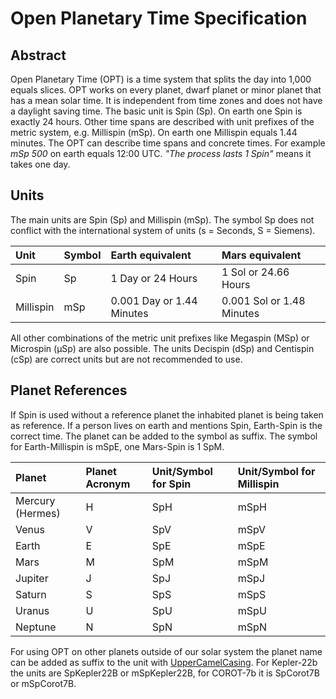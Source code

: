 # Open Planetary Time Specification

## Abstract

Open Planetary Time (OPT) is a time system that splits the day into 1,000 equals slices. OPT works on every planet, dwarf planet or minor planet that has a mean solar time.
It is independent from time zones and does not have a daylight saving time.
The basic unit is Spin (Sp). On earth one Spin is exactly 24 hours. Other time spans are described with unit prefixes of the metric system, e.g. Millispin (mSp). On earth one Millispin equals 1.44 minutes.
The OPT can describe time spans and concrete times. For example _mSp 500_ on earth equals 12:00 UTC. _"The process lasts 1 Spin"_ means it takes one day.

## Units

The main units are Spin (Sp) and Millispin (mSp). The symbol Sp does not conflict with the international system of units (s = Seconds, S = Siemens).

| Unit  | Symbol | Earth equivalent | Mars equivalent |
|:---|:---|:---|:---|
| Spin | Sp | 1 Day or 24 Hours | 1 Sol or 24.66 Hours |
| Millispin | mSp | 0.001 Day or 1.44 Minutes | 0.001 Sol or 1.48 Minutes |

All other combinations of the metric unit prefixes like Megaspin (MSp) or Microspin (μSp) are also possible. The units Decispin (dSp) and Centispin (cSp) are correct units but are not recommended to use.

## Planet References

If Spin is used without a reference planet the inhabited planet is being taken as reference. If a person lives on earth and mentions Spin, Earth-Spin is the correct time. The planet can be added to the symbol as suffix. The symbol for Earth-Millispin is mSpE, one Mars-Spin is 1 SpM.

| Planet  | Planet Acronym | Unit/Symbol for Spin | Unit/Symbol for Millispin |
|:---|:---|:---|:---|
| Mercury (Hermes) | H | SpH | mSpH |
| Venus | V | SpV | mSpV |
| Earth | E | SpE | mSpE |
| Mars | M | SpM | mSpM |
| Jupiter | J | SpJ | mSpJ |
| Saturn | S | SpS | mSpS |
| Uranus | U | SpU | mSpU |
| Neptune | N | SpN | mSpN |

For using OPT on other planets outside of our solar system the planet name can be added as suffix to the unit with [UpperCamelCasing](https://en.wikipedia.org/wiki/Camel_case). For Kepler-22b the units are SpKepler22B or mSpKepler22B, for COROT-7b it is SpCorot7B or mSpCorot7B.